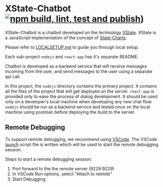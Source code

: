 # XState-Chatbot [![npm build, lint, test and publish](https://github.com/Swasth-Digital-Health-Foundation/C19CareAssist/actions/workflows/node-ci.yml/badge.svg)](https://github.com/Swasth-Digital-Health-Foundation/C19CareAssist/actions/workflows/node-ci.yml)) 

XState-Chatbot is a chatbot developed on the technology [XState](https://xstate.js.org/docs/). XState is a JavaScript implementation of the concept of [State-Charts](https://statecharts.github.io).

Please refer to [LOCALSETUP.md](./LOCALESETUP.md) to guide you through local setup.

Each sub-project ```nodejs``` and ```react-app``` has it's separate README.
 
Chatbot is developed as a backend service that will receive messages incoming from the user, and send messages to the user using a separate api call.
 
In this project, the `nodejs` directory contains the primary project. It contains all the files of the project that will get deployed on the server. `react-app` is provided only to ease the process of dialog development. It should be used only on a developer's local machine when developing any new chat flow. `nodejs` should be run as a backend service and tested once on the local machine using postman before deploying the build to the server.

## Remote Debugging

To support remote debugging, we recommend using [VSCode](https://code.visualstudio.com). The VSCode [launch](./.vscode/launch.json) script file is written which will be used to start the remote debugging session. 

Steps to start a remote debugging session:

1. Port forward to the the remote server (9229:9229)
2. In VSCode Run options, select "Attach to remote" 
3. Start Debugging

